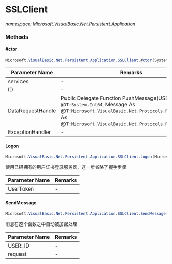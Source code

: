 ﻿# SSLClient
_namespace: [Microsoft.VisualBasic.Net.Persistent.Application](./index.md)_





### Methods

#### #ctor
```csharp
Microsoft.VisualBasic.Net.Persistent.Application.SSLClient.#ctor(System.Net.IPEndPoint,System.Int64,Microsoft.VisualBasic.Net.Persistent.PushMessage,Microsoft.VisualBasic.Net.Abstract.ExceptionHandler)
```


|Parameter Name|Remarks|
|--------------|-------|
|services|-|
|ID|-|
|DataRequestHandle|Public Delegate Function PushMessage(USER_ID As @``T:System.Int64``, Message As @``T:Microsoft.VisualBasic.Net.Protocols.RequestStream``) As @``T:Microsoft.VisualBasic.Net.Protocols.RequestStream``|
|ExceptionHandler|-|


#### Logon
```csharp
Microsoft.VisualBasic.Net.Persistent.Application.SSLClient.Logon(Microsoft.VisualBasic.Net.SSL.Certificate)
```
使用已经拥有的用户证书登录服务器，这一步省略了握手步骤

|Parameter Name|Remarks|
|--------------|-------|
|UserToken|-|


#### SendMessage
```csharp
Microsoft.VisualBasic.Net.Persistent.Application.SSLClient.SendMessage(System.Int64,Microsoft.VisualBasic.Net.Protocols.RequestStream)
```
消息在这个函数之中自动被加密处理

|Parameter Name|Remarks|
|--------------|-------|
|USER_ID|-|
|request|-|



